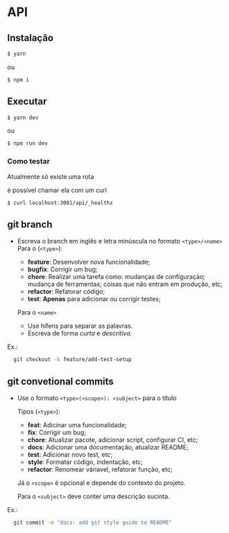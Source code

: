 # API

## Instalação


```sh
$ yarn
```
ou

```sh
$ npm i
```

## Executar

```sh
$ yarn dev
```
ou

```sh
$ npm run dev
```

### Como testar
Atualmente só existe uma rota

é possível chamar ela com um curl

```sh
$ curl localhost:3001/api/_healthz
```

## git branch

- Escreva o branch em inglês e letra minúscula no formato `<type>/<name>`
    Para o (`<type>`):
    
    - **feature**: Desenvolver nova funcionalidade;
    - **bugfix**: Corrigir um bug;
    - **chore**: Realizar uma tarefa como: mudanças de configuração; mudança de
    ferramentas; coisas que não entram em produção, etc;
    - **refactor**: Refatorar código;
    - **test**: **Apenas** para adicionar ou corrigir testes;
    
    Para o `<name>` 
    
    - Use hífens para separar as palavras.
    - Escreva de forma *curta* e *descritiva*.

Ex.: 
```sh
  git checkout -b feature/add-test-setup
```
## git convetional commits

- Use o formato `<type>(<scope>): <subject>` para o título
    
    Tipos (`<type>`):
    
    - **feat**: Adicinar uma funcionalidade;
    - **fix**: Corrigir um bug;
    - **chore**: Atualizar pacote, adicionar script, configurar CI, etc;
    - **docs**: Adicionar uma documentação, atualizar README;
    - **test**: Adicionar novo test, etc;
    - **style**: Formatar código, indentação, etc;
    - **refactor**: Renomear váriavel, refatorar função, etc;
    
    Já o `<scope>` é opcional e depende do contexto do projeto. 
    
    Para o `<subject>` deve conter uma descrição sucinta.

Ex.: 
```sh
  git commit -m "docs: add git style guide to README"
```
